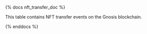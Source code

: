 {% docs nft_transfer_doc %}

This table contains NFT transfer events on the Gnosis blockchain.

{% enddocs %}